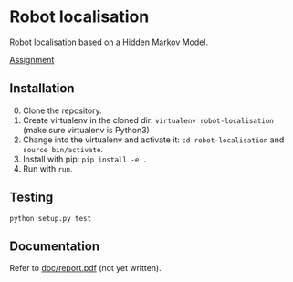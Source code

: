 # Robot localisation
Robot localisation based on a Hidden Markov Model.

[Assignment](http://cs.lth.se/eda132-applied-artificial-intelligence/programming-assignments/probabilistic-reasoning/)

## Installation
0. Clone the repository.
1. Create virtualenv in the cloned dir: `virtualenv robot-localisation` (make sure virtualenv is Python3)
2. Change into the virtualenv and activate it: `cd robot-localisation` and `source bin/activate`.
3. Install with pip: `pip install -e .`
4. Run with `run`.

## Testing
`python setup.py test`

## Documentation
Refer to [doc/report.pdf](./doc/report.pdf) (not yet written).
